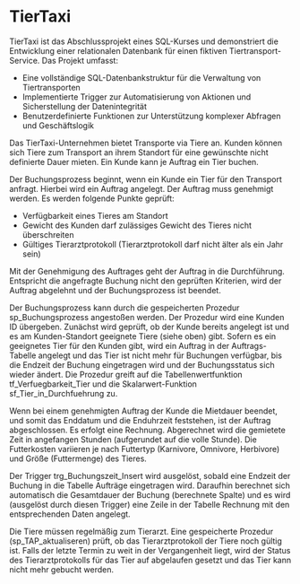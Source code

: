 # TierTaxi
TierTaxi ist das Abschlussprojekt eines SQL-Kurses und demonstriert die Entwicklung einer relationalen Datenbank für einen fiktiven Tiertransport-Service.
Das Projekt umfasst:
- Eine vollständige SQL-Datenbankstruktur für die Verwaltung von Tiertransporten
- Implementierte Trigger zur Automatisierung von Aktionen und Sicherstellung der Datenintegrität
- Benutzerdefinierte Funktionen zur Unterstützung komplexer Abfragen und Geschäftslogik

Das TierTaxi-Unternehmen bietet Transporte via Tiere an.
Kunden können sich Tiere zum Transport an ihrem Standort für eine gewünschte nicht definierte Dauer mieten. Ein Kunde kann je Auftrag ein Tier buchen. 

Der Buchungsprozess beginnt, wenn ein Kunde ein Tier für den Transport anfragt. Hierbei wird ein Auftrag angelegt. Der Auftrag muss genehmigt werden. Es werden folgende Punkte geprüft:
- Verfügbarkeit eines Tieres am Standort
- Gewicht des Kunden darf zulässiges Gewicht des Tieres nicht überschreiten
- Gültiges Tierarztprotokoll (Tierarztprotokoll darf nicht älter als ein Jahr sein)

Mit der Genehmigung des Auftrages geht der Auftrag in die Durchführung. Entspricht die angefragte Buchung nicht den geprüften Kriterien, wird der Auftrag abgelehnt und der Buchungsprozess ist beendet.

Der Buchungsprozess kann durch die gespeicherten Prozedur sp_Buchungsprozess angestoßen werden. Der Prozedur wird eine Kunden ID übergeben. Zunächst wird geprüft, ob der Kunde bereits angelegt ist und es am Kunden-Standort geeignete Tiere (siehe oben) gibt. Sofern es ein geeignetes Tier für den Kunden gibt, wird ein Auftrag in der Auftrags-Tabelle angelegt und das Tier ist nicht mehr für Buchungen verfügbar, bis die Endzeit der Buchung eingetragen wird und der Buchungsstatus sich wieder ändert. Die Prozedur greift auf die Tabellenwertfunktion tf_Verfuegbarkeit_Tier und die Skalarwert-Funktion sf_Tier_in_Durchfuehrung zu.

Wenn bei einem genehmigten Auftrag der Kunde die Mietdauer beendet, und somit das Enddatum und die Enduhrzeit feststehen, ist der Auftrag abgeschlossen. Es erfolgt eine Rechnung. Abgerechnet wird die gemietete Zeit in angefangen Stunden (aufgerundet auf die volle Stunde). Die Futterkosten variieren je nach Futtertyp (Karnivore, Omnivore, Herbivore) und Größe (Futtermenge) des Tieres. 

Der Trigger trg_Buchungszeit_Insert wird ausgelöst, sobald eine Endzeit der Buchung in die Tabelle Aufträge eingetragen wird. Daraufhin berechnet sich automatisch die Gesamtdauer der Buchung (berechnete Spalte) und es wird (ausgelöst durch diesen Trigger) eine Zeile in der Tabelle Rechnung mit den entsprechenden Daten angelegt.

Die Tiere müssen regelmäßig zum Tierarzt. Eine gespeicherte Prozedur (sp_TAP_aktualiseren) prüft, ob das Tierarztprotokoll der Tiere noch gültig ist. Falls der letzte Termin zu weit in der Vergangenheit liegt, wird der Status des Tierarztprotokolls für das Tier auf abgelaufen gesetzt und das Tier kann nicht mehr gebucht werden.



